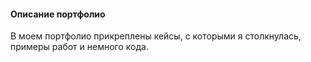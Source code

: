 #### Описание портфолио ####

В моем портфолио прикреплены кейсы, с которыми я столкнулась, примеры работ и немного кода.


